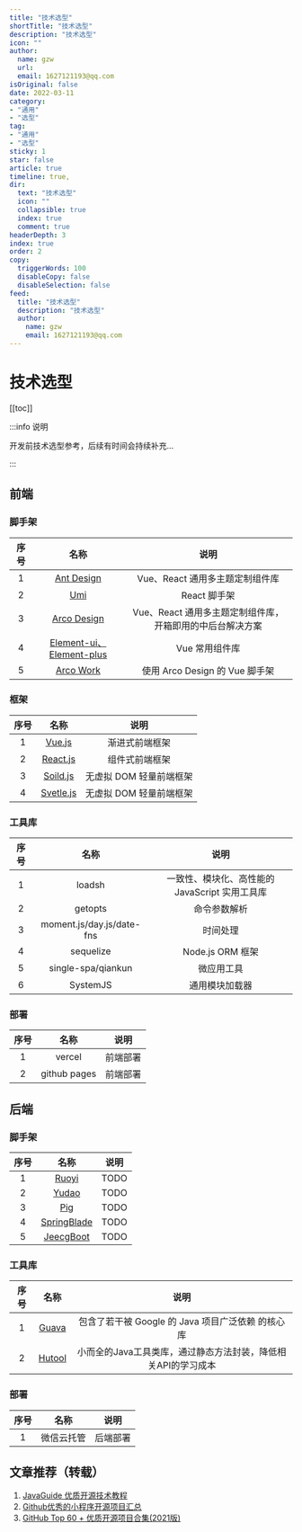 ```yaml
---
title: "技术选型"
shortTitle: "技术选型"
description: "技术选型"
icon: ""
author: 
  name: gzw
  url: 
  email: 1627121193@qq.com
isOriginal: false
date: 2022-03-11
category: 
- "通用"
- "选型"
tag:
- "通用"
- "选型"
sticky: 1
star: false
article: true
timeline: true,
dir:
  text: "技术选型"
  icon: ""
  collapsible: true
  index: true
  comment: true
headerDepth: 3
index: true
order: 2
copy:
  triggerWords: 100
  disableCopy: false
  disableSelection: false
feed:
  title: "技术选型"
  description: "技术选型"
  author:
    name: gzw
    email: 1627121193@qq.com
---
```





# 技术选型



[[toc]]





:::info 说明

开发前技术选型参考，后续有时间会持续补充…

:::





## 前端



### 脚手架

| 序号 |                             名称                             |                           说明                            |
| :--: | :----------------------------------------------------------: | :-------------------------------------------------------: |
|  1   |          [Ant Design](https://ant.design/index-cn)           |              Vue、React 通用多主题定制组件库              |
|  2   |            [Umi](https://v3.umijs.org/zh-CN/docs)            |                       React 脚手架                        |
|  3   |            [Arco Design](http://pro.arco.design/)            | Vue、React 通用多主题定制组件库，开箱即用的中后台解决方案 |
|  4   | [Element-ui、Element-plus](https://element.eleme.cn/2.13/#/zh-CN) |                      Vue 常用组件库                       |
|  5   |        [Arco Work](http://www.vueadminwork.com/index)        |              使用 Arco Design 的 Vue 脚手架               |



### 框架

| 序号 |                             名称                             |          说明           |
| :--: | :----------------------------------------------------------: | :---------------------: |
|  1   | [Vue.js](https://cn.vuejs.org/guide/introduction.html#the-progressive-framework) |     渐进式前端框架      |
|  2   |           [React.js](https://react.docschina.org/)           |     组件式前端框架      |
|  3   |             [Soild.js](https://www.solidjs.com/)             | 无虚拟 DOM 轻量前端框架 |
|  4   |            [Svetle.js](https://www.sveltejs.cn/)             | 无虚拟 DOM 轻量前端框架 |





### 工具库

| 序号 |           名称            |                      说明                      |
| :--: | :-----------------------: | :--------------------------------------------: |
|  1   |          loadsh           | 一致性、模块化、高性能的 JavaScript 实用工具库 |
|  2   |          getopts          |                  命令参数解析                  |
|  3   | moment.js/day.js/date-fns |                    时间处理                    |
|  4   |         sequelize         |                Node.js ORM 框架                |
|  5   |    single-spa/qiankun     |                   微应用工具                   |
|  6   |         SystemJS          |                 通用模块加载器                 |





### 部署

| 序号 |     名称     |   说明   |
| :--: | :----------: | :------: |
|  1   |    vercel    | 前端部署 |
|  2   | github pages | 前端部署 |











## 后端



### 脚手架

| 序号 |                         名称                         | 说明 |
| :--: | :--------------------------------------------------: | :--: |
|  1   |         [Ruoyi](http://doc.ruoyi.vip/ruoyi/)         | TODO |
|  2   |     [Yudao](https://doc.iocoder.cn/quick-start/)     | TODO |
|  3   |        [Pig](https://github.com/pig-mesh/pig)        | TODO |
|  4   |         [SpringBlade](https://bladex.vip/#/)         | TODO |
|  5   | [JeecgBoot](https://github.com/jeecgboot/jeecg-boot) | TODO |





### 工具库

| 序号 |                             名称                             |                             说明                             |
| :--: | :----------------------------------------------------------: | :----------------------------------------------------------: |
|  1   | [Guava](https://wizardforcel.gitbooks.io/guava-tutorial/content/1.html) |      包含了若干被 Google 的 Java 项目广泛依赖 的核心库       |
|  2   |             [Hutool](https://hutool.cn/docs/#/)              | 小而全的Java工具类库，通过静态方法封装，降低相关API的学习成本 |







### 部署

| 序号 |    名称    |   说明   |
| :--: | :--------: | :------: |
|  1   | 微信云托管 | 后端部署 |

















## 文章推荐（转载）

1. [JavaGuide 优质开源技术教程](https://javaguide.cn/open-source-project/tutorial.html)
2. [Github优秀的小程序开源项目汇总](https://zhuanlan.zhihu.com/p/463950919)
3. [GitHub Top 60 + 优质开源项目合集(2021版)](https://zhuanlan.zhihu.com/p/419823562)

